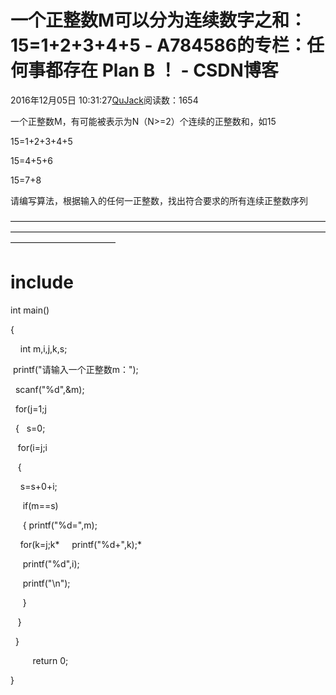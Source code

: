 # 一个正整数M可以分为连续数字之和：15=1+2+3+4+5 - A784586的专栏：任何事都存在 Plan B ！ - CSDN博客





2016年12月05日 10:31:27[QuJack](https://me.csdn.net/A784586)阅读数：1654










一个正整数M，有可能被表示为N（N>=2）个连续的正整数和，如15




15=1+2+3+4+5 




15=4+5+6 




15=7+8




请编写算法，根据输入的任何一正整数，找出符合要求的所有连续正整数序列






————————————————————————————————————————————————————————————————————————————————————




# include

int main()

{

    int m,i,j,k,s;

 printf("请输入一个正整数m：");

  scanf("%d",&m);


  for(j=1;j

  {   s=0;

   for(i=j;i

   {  

    s=s+0+i;

     if(m==s)

     { printf("%d=",m);

    for(k=j;k*     printf("%d+",k);*

     printf("%d",i);

     printf("\n");

     }


   }    


  }

         return 0;

}



